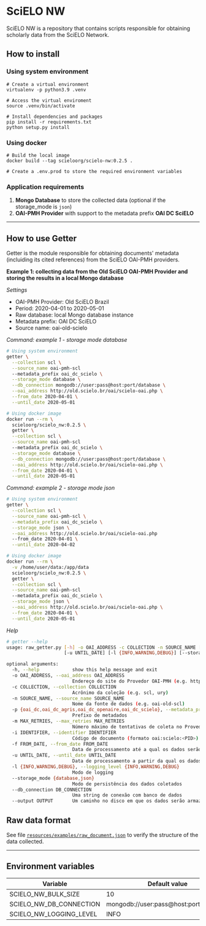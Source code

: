 # SciELO NW
SciELO NW is a repository that contains scripts responsible for obtaining scholarly data from the SciELO Network.


## How to install

### Using system environment
```shell
# Create a virtual environment
virtualenv -p python3.9 .venv

# Access the virtual enviroment
source .venv/bin/activate

# Install dependencies and packages
pip install -r requirements.txt
python setup.py install
```

### Using docker
```shell
# Build the local image
docker build --tag scieloorg/scielo-nw:0.2.5 .

# Create a .env.prod to store the required environment variables
```


### Application requirements
1. **Mongo Database** to store the collected data (optional if the storage_mode is `json`)
2. **OAI-PMH Provider** with support to the metadata prefix **OAI DC SciELO**


---
## How to use Getter
Getter is the module responsible for obtaining documents' metadata (incluiding its cited references) from the SciELO OAI-PMH providers.

**Example 1: collecting data from the Old SciELO OAI-PMH Provider and storing the results in a local Mongo database**

_Settings_
- OAI-PMH Provider: Old SciELO Brazil
- Period: 2020-04-01 to 2020-05-01
- Raw database: local Mongo database instance
- Metadata prefix: OAI DC SciELO
- Source name: oai-old-scielo

_Command: example 1 - storage mode database_
```bash
# Using system environment
getter \
  --collection scl \
  --source_name oai-pmh-scl
  --metadata_prefix oai_dc_scielo \
  --storage_mode database \
  --db_connection mongodb://user:pass@host:port/database \
  --oai_address http://old.scielo.br/oai/scielo-oai.php \
  --from_date 2020-04-01 \
  --until_date 2020-05-01
```

```bash
# Using docker image
docker run --rm \
  scieloorg/scielo_nw:0.2.5 \
  getter \
  --collection scl \
  --source_name oai-pmh-scl
  --metadata_prefix oai_dc_scielo \
  --storage_mode database \
  --db_connection mongodb://user:pass@host:port/database \
  --oai_address http://old.scielo.br/oai/scielo-oai.php \
  --from_date 2020-04-01 \
  --until_date 2020-05-01
```

_Command: example 2 - storage mode json_
```bash
# Using system environment
getter \
  --collection scl \
  --source_name oai-pmh-scl \
  --metadata_prefix oai_dc_scielo \
  --storage_mode json \
  --oai_address http://old.scielo.br/oai/scielo-oai.php
  --from_date 2020-04-01 \
  --until_date 2020-04-02
```

```bash
# Using docker image
docker run --rm \
  -v /home/user/data:/app/data
  scieloorg/scielo_nw:0.2.5 \
  getter \
  --collection scl \
  --source_name oai-pmh-scl
  --metadata_prefix oai_dc_scielo \
  --storage_mode json \
  --oai_address http://old.scielo.br/oai/scielo-oai.php \
  --from_date 2020-04-01 \
  --until_date 2020-05-01
```

_Help_
```bash
# getter --help
usage: raw_getter.py [-h] -o OAI_ADDRESS -c COLLECTION -n SOURCE_NAME [-p {oai_dc,oai_dc_agris,oai_dc_openaire,oai_dc_scielo}] [-m MAX_RETRIES] [-i IDENTIFIER] [-f FROM_DATE]
                     [-u UNTIL_DATE] [-l {INFO,WARNING,DEBUG}] [--storage_mode {database,json}] [--db_connection DB_CONNECTION] [--output OUTPUT]

optional arguments:
  -h, --help            show this help message and exit
  -o OAI_ADDRESS, --oai_address OAI_ADDRESS
                        Endereço do site do Provedor OAI-PMH (e.g. https://old.scielo.br/oai/scielo-oai.php)
  -c COLLECTION, --collection COLLECTION
                        Acrônimo da coleção (e.g. scl, ury)
  -n SOURCE_NAME, --source_name SOURCE_NAME
                        Nome da fonte de dados (e.g. oai-old-scl)
  -p {oai_dc,oai_dc_agris,oai_dc_openaire,oai_dc_scielo}, --metadata_prefix {oai_dc,oai_dc_agris,oai_dc_openaire,oai_dc_scielo}
                        Prefixo de metadados
  -m MAX_RETRIES, --max_retries MAX_RETRIES
                        Número máximo de tentativas de coleta no Provedor OAI-PMH
  -i IDENTIFIER, --identifier IDENTIFIER
                        Código de documento (formato oai:scielo:<PID>)
  -f FROM_DATE, --from_date FROM_DATE
                        Data de processamento até a qual os dados serão considerados para coleta (formato YYYY-MM-DD)
  -u UNTIL_DATE, --until_date UNTIL_DATE
                        Data de processamento a partir da qual os dados serão coletados (formato YYYY-MM-DD)
  -l {INFO,WARNING,DEBUG}, --logging_level {INFO,WARNING,DEBUG}
                        Modo de logging
  --storage_mode {database,json}
                        Modo de persistência dos dados coletados
  --db_connection DB_CONNECTION
                        Uma string de conexão com banco de dados
  --output OUTPUT       Um caminho no disco em que os dados serão armazenados
```

## Raw data format

See file [`resources/examples/raw_document.json`](resources/examples/raw_document.json) to verify the structure of the data collected.

---

## Environment variables
Variable | Default value
---------|--------------
SCIELO_NW_BULK_SIZE|10
SCIELO_NW_DB_CONNECTION|mongodb://user:pass@host:port/database
SCIELO_NW_LOGGING_LEVEL|INFO
